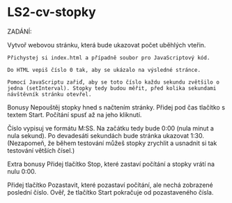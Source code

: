 # LS2-cv-stopky

ZADÁNÍ:

Vytvoř webovou stránku, která bude ukazovat počet uběhlých vteřin.

    Přichystej si index.html a případně soubor pro JavaScriptový kód.

    Do HTML vepiš číslo 0 tak, aby se ukázalo na výsledné stránce.

    Pomocí JavaScriptu zařiď, aby se toto číslo každu sekundu zvětšilo o jedna (setInterval). Stopky tedy budou měřit, před kolika sekundami návštěvník stránku otevřel.

Bonusy
Nepouštěj stopky hned s načtením stránky. Přidej pod čas tlačítko s textem Start. Počítání spusť až na jeho kliknutí.

Číslo vypisuj ve formátu M:SS. Na začátku tedy bude 0:00 (nula minut a nula sekund). Po devadesáti sekundách bude stránka ukazovat 1:30. (Nezapomeň, že během testování můžeš stopky zrychlit a usnadnit si tak testování větších čísel.)

Extra bonusy
Přidej tlačítko Stop, které zastaví počítání a stopky vrátí na nulu 0:00.

Přidej tlačítko Pozastavit, které pozastaví počítání, ale nechá zobrazené poslední číslo. Ověř, že tlačítko Start pokračuje od pozastaveného čísla.